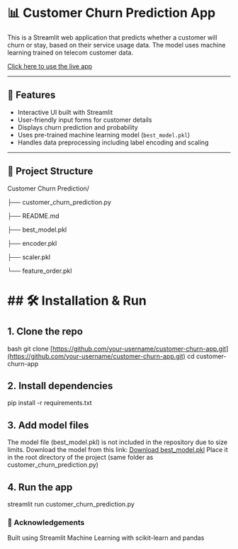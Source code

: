 # 📊 Customer Churn Prediction App

This is a Streamlit web application that predicts whether a customer will churn or stay, based on their service usage data. The model uses machine learning trained on telecom customer data.

[Click here to use the live app](https://customerchurnpredictionappio.streamlit.app/)

---

## 🚀 Features

- Interactive UI built with Streamlit
- User-friendly input forms for customer details
- Displays churn prediction and probability
- Uses pre-trained machine learning model (`best_model.pkl`)
- Handles data preprocessing including label encoding and scaling

---

## 📁 Project Structure

Customer Churn Prediction/

├── customer\_churn\_prediction.py

├── README.md

├── best\_model.pkl

├── encoder.pkl

├── scaler.pkl

└── feature\_order.pkl


# **## 🛠️ Installation & Run**



## **1. Clone the repo**
bash
git clone [https://github.com/your-username/customer-churn-app.git](https://github.com/your-username/customer-churn-app.git)
cd customer-churn-app

## 2. Install dependencies
pip install -r requirements.txt

## 3. Add model files
The model file (best\_model.pkl) is not included in the repository due to size limits.
Download the model from this link: [Download best_model.pkl](https://drive.google.com/file/d/1d9WvTRVIKgowANL6pK-2FJeQvPcBsLeP/view?usp=sharing)
Place it in the root directory of the project (same folder as customer\_churn\_prediction.py)

## 4. Run the app
streamlit run customer_churn_prediction.py


### 🙌 Acknowledgements
Built using Streamlit
Machine Learning with scikit-learn and pandas


